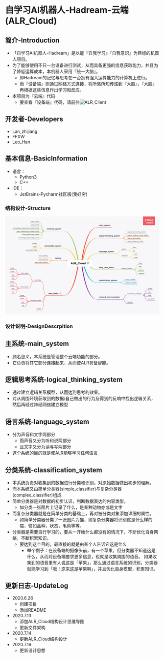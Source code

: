 # 自学习AI机器人-Hadream-云端(ALR_Cloud)

## 简介-Introduction
- 「自学习AI机器人-Hadream」是以能『自我学习』『自我意识』为目标的机器人项目。
- 为了能够使用不只一台设备进行测试，从而具备更强的信息获取能力，并且为了降低运算成本，本机器人采用『统一大脑』。
  - 即Hadream的记忆与思考在一台拥有强大运算能力的计算机上进行。
  - 而『设备端』则通过网络方式连接，将所感所知传递到『大脑』，『大脑』再根据这些信息作出学习和反应。
- 本项目为『云端』代码
  - 要查看『设备端』代码，请前往![ALR_Client](https://github.com/AutoLearningRobotHadream/ALR_Client)

## 开发者-Developers
- Lan_zhijiang
- FFXW
- Leo_Han

## 基本信息-BasicInformation
- 语言：
  - Python3
  - C++
- IDE：
  - JetBrains-Pycharm社区版(我好穷)

### 结构设计-Structure
![ALR_Cloud结构设计图](https://github.com/AutoLearningRobotHadream/ALR_Cloud/blob/master/ALR_Cloud.png)

### 设计说明-DesignDescrpition

## 主系统-main_system
- 顾名思义，本系统是管理整个云端功能的部分。
- 它负责将其它部分连接起来，从而使ALR具备智能。

## 逻辑思考系统-logical_thinking_system
- 通过建立逻辑关系模型，从而达到思考的效果。
- 对从周围环境获取到的数据/自己做出的行为及得到的反响中找出逻辑关系，然后再经过神经网络建立模型

## 语言系统-language_system
- 分为声音和文字两部分
  - 而声音又分为听和说两部分
  - 且文字又分为读与写两部分
- 这个系统的目的就是使ALR能够学习任何语言

## 分类系统-classification_system
- 本系统负责对收集到的数据进行分类和识别，对原始数据做出初步的理解。
- 而本系统又由简单分类器(simple_classifier)与复杂分类器(complex_classifier)组成
- 简单分类器是对数据的初步认识，判断数据表达的内容类型。
  - 如分类一张图片上记录了什么，是某种动物亦或是文字
- 而复杂分类器就是在简单分类的基础上，再对被分类对象添加详细的属性。
  - 如简单分类器分类了一张图片为猫，则复杂分类器将识别这是什么样的猫，譬如品种，状态，毛色等等。
- 分类器是需要自行学习的，要从一开始什么都没有的情况下，不断优化自身网络，不断积累知识。
  - 要达到这个目的，最直接的就是由某个人告诉它这是什么
    - 举个例子：在设备端的摄像头前，有一个苹果，但分类器不知道这是什么，从而对设备端要求更多信息，也就是收集周围的语音。
    如果收集到的语音里有人说这是「苹果」，那么通过语言系统的识别，分类器就能学习到「哦！原来这是苹果啊」，并且优化自身模型，积累知识。

## 更新日志-UpdateLog
- 2020.6.26
  - 创建项目
  - 添加README
- 2020.7.13
  - 添加ALR_Cloud结构设计思维导图
  - 更新文件架构
- 2020.7.14
  - 更新ALR_Cloud结构设计
- 2020.7.16
  - 更新设计思想
